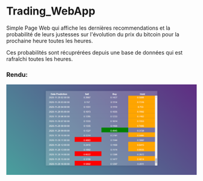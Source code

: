 # Trading_WebApp

Simple Page Web qui affiche les dernières recommendations et la probabilité de leurs justesses sur l'évolution du prix du bitcoin pour la prochaine heure toutes les heures. 

Ces probabilités sont récuprérées depuis une base de données qui est rafraîchi toutes les heures.

### Rendu:
![Screenshot](/README_images/webApp.png)